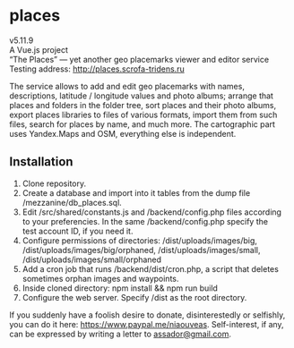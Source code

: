 # places

v5.11.9  
A Vue.js project  
“The Places” — yet another geo placemarks viewer and editor service  
Testing address: <http://places.scrofa-tridens.ru>

The service allows to add and edit geo placemarks with names, descriptions, latitude / longitude values and photo albums; arrange that places and folders in the folder tree, sort places and their photo albums, export places libraries to files of various formats, import them from such files, search for places by name, and much more. The cartographic part uses Yandex.Maps and OSM, everything else is independent.

## Installation

1. Clone repository.
2. Create a database and import into it tables from the dump file /mezzanine/db_places.sql.
3. Edit /src/shared/constants.js and /backend/config.php files according to your preferencies. In the same /backend/config.php specify the test account ID, if you need it.
4. Configure permissions of directories: /dist/uploads/images/big, /dist/uploads/images/big/orphaned, /dist/uploads/images/small, /dist/uploads/images/small/orphaned
5. Add a cron job that runs /backend/dist/cron.php, a script that deletes sometimes orphan images and waypoints.
6. Inside cloned directory: npm install && npm run build
7. Configure the web server. Specify /dist as the root directory.

If you suddenly have a foolish desire to donate, disinterestedly or selfishly, you can do it here: <https://www.paypal.me/niaouveas>. Self-interest, if any, can be expressed by writing a letter to [assador@gmail.com](mailto:assador@gmail.com).
